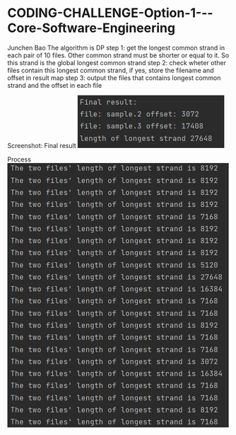 # CODING-CHALLENGE-Option-1---Core-Software-Engineering
Junchen Bao
The algorithm is DP
step 1: get the longest common strand in each pair of 10 files. Other common strand must be shorter or equal to it. So this strand is the global longest common strand
step 2: check wheter other files contain this longest common strand, if yes, store the filename and offset in result map
step 3: output the files that contains longest common strand and the offset in each file

Screenshot:
Final result
![image](https://github.com/BJC1998/CODING-CHALLENGE-Option-1---Core-Software-Engineering/blob/master/final_result.PNG)

Process
![image](https://github.com/BJC1998/CODING-CHALLENGE-Option-1---Core-Software-Engineering/blob/master/process.PNG)

